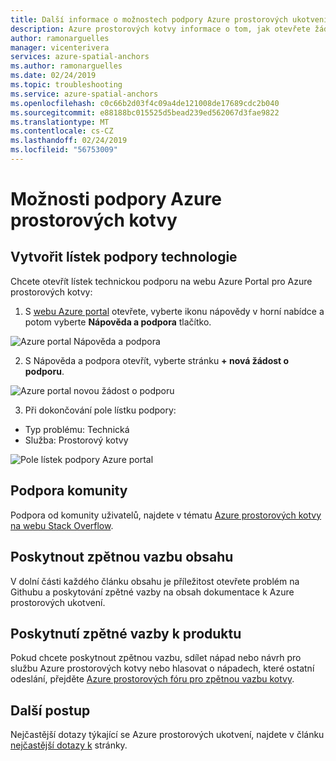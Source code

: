 ```yaml
---
title: Další informace o možnostech podpory Azure prostorových ukotvení | Dokumentace Microsoftu
description: Azure prostorových kotvy informace o tom, jak otevřete žádost o podporu týmu.
author: ramonarguelles
manager: vicenterivera
services: azure-spatial-anchors
ms.author: ramonarguelles
ms.date: 02/24/2019
ms.topic: troubleshooting
ms.service: azure-spatial-anchors
ms.openlocfilehash: c0c66b2d03f4c09a4de121008de17689cdc2b040
ms.sourcegitcommit: e88188bc015525d5bead239ed562067d3fae9822
ms.translationtype: MT
ms.contentlocale: cs-CZ
ms.lasthandoff: 02/24/2019
ms.locfileid: "56753009"
---
```

# <a name="azure-spatial-anchors-support-options"></a>Možnosti podpory Azure prostorových kotvy

## <a name="open-a-tech-support-ticket"></a>Vytvořit lístek podpory technologie

Chcete otevřít lístek technickou podporu na webu Azure Portal pro Azure prostorových kotvy:

1. S [webu Azure portal](https://azure.microsoft.com/account/) otevřete, vyberte ikonu nápovědy v horní nabídce a potom vyberte **Nápověda a podpora** tlačítko. 

![Azure portal Nápověda a podpora](./media/spatial-anchor-support.png)

2. S Nápověda a podpora otevřít, vyberte stránku **+ nová žádost o podporu**.

![Azure portal novou žádost o podporu](./media/spatial-anchor-support2.png)

3. Při dokončování pole lístku podpory: 

- Typ problému: Technická
- Služba: Prostorový kotvy

![Pole lístek podpory Azure portal](./media/spatial-anchor-support3.png)

## <a name="community-support"></a>Podpora komunity

Podpora od komunity uživatelů, najdete v tématu [Azure prostorových kotvy na webu Stack Overflow](https://stackoverflow.com/questions/tagged/azure-spatial-anchors). 

## <a name="provide-content-feedback"></a>Poskytnout zpětnou vazbu obsahu

V dolní části každého článku obsahu je příležitost otevřete problém na Githubu a poskytování zpětné vazby na obsah dokumentace k Azure prostorových ukotvení. 

## <a name="provide-product-feedback"></a>Poskytnutí zpětné vazby k produktu

Pokud chcete poskytnout zpětnou vazbu, sdílet nápad nebo návrh pro službu Azure prostorových kotvy nebo hlasovat o nápadech, které ostatní odeslání, přejděte [Azure prostorových fóru pro zpětnou vazbu kotvy](https://feedback.azure.com/forums/919252-azure-spatial-anchors).

## <a name="next-steps"></a>Další postup

Nejčastější dotazy týkající se Azure prostorových ukotvení, najdete v článku [nejčastější dotazy k](spatial-anchor-faq.md) stránky.